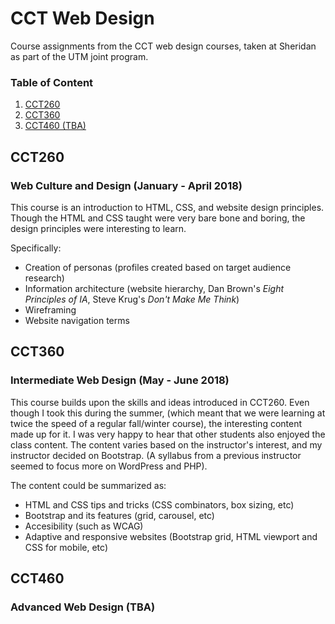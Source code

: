 # CCT Web Design
Course assignments from the CCT web design courses, taken at Sheridan as part of the UTM joint program.

### Table of Content
1. [CCT260](#cct260)
2. [CCT360](#cct360)
3. [CCT460 (TBA)](#cct460)

## CCT260
### Web Culture and Design (January - April 2018)
This course is an introduction to HTML, CSS, and website design principles. Though the HTML and CSS taught were very bare bone and boring, the design principles were interesting to learn. 

Specifically:
  - Creation of personas (profiles created based on target audience research)
  - Information architecture (website hierarchy, Dan Brown's *Eight Principles of IA*, Steve Krug's *Don't Make Me Think*)
  - Wireframing
  - Website navigation terms

## CCT360
### Intermediate Web Design (May - June 2018)
This course builds upon the skills and ideas introduced in CCT260. Even though I took this during the summer, (which meant that we were learning at twice the speed of a regular fall/winter course), the interesting content made up for it. I was very happy to hear that other students also enjoyed the class content. The content varies based on the instructor's interest, and my instructor decided on Bootstrap. (A syllabus from a previous instructor seemed to focus more on WordPress and PHP).

The content could be summarized as:
  - HTML and CSS tips and tricks (CSS combinators, box sizing, etc)
  - Bootstrap and its features (grid, carousel, etc)
  - Accesibility (such as WCAG)
  - Adaptive and responsive websites (Bootstrap grid, HTML viewport and CSS for mobile, etc)
  
  
  ## CCT460
  ### Advanced Web Design (TBA)

